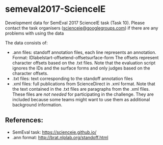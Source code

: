 # semeval2017-ScienceIE

Development data for SemEval 2017 ScienceIE task (Task 10).
Please contact the task organisers (scienceie@googlegroups.com) if there are any problems with using the data

The data consists of:
* .ann files: standoff annotation files, each line represents an annotation. Format: ID<tab>label<space>start-offset<space>end-offset<tab>surface-form
The offsets represent character offsets based on the .txt files. Note that the evaluation script ignores the IDs and the surface forms and only judges based on the character offsets.
* .txt files: text corresponding to the standoff annotation files
* .xml files: full publications from ScienceDirect in .xml format. Note that the text contained in the .txt files are paragraphs from the .xml files. These files are *not needed* for participating in the challenge. They are included because some teams might want to use them as additional background information. 

## References:
* SemEval task: https://scienceie.github.io/
* .ann format: http://brat.nlplab.org/standoff.html